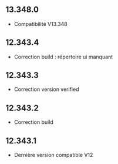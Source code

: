 ## 13.348.0
- Compatibilité V13.348
## 12.343.4
- Correction build : répertoire ui manquant
## 12.343.3
- Correction version verified
## 12.343.2
- Correction build
## 12.343.1
- Dernière version compatible V12